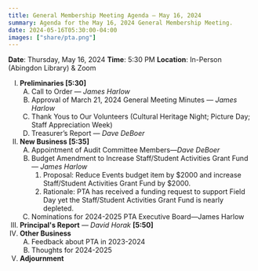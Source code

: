 ```yaml
---
title: General Membership Meeting Agenda — May 16, 2024
summary: Agenda for the May 16, 2024 General Membership Meeting.
date: 2024-05-16T05:30:00-04:00
images: ["share/pta.png"]
---
```


<style type="text/css">
    ol { list-style-type: upper-roman; }
    ol ol { list-style-type: upper-alpha; }
    ol ol ol { list-style-type: decimal; }
    ol ol ol ol { list-style-type: lower-alpha; }
    ul { list-style-type: disc; }
</style>

**Date**: Thursday, May 16, 2024
**Time**: 5:30 PM
**Location**: In-Person (Abingdon Library) & Zoom

1. **Preliminaries [5:30]**
    1. Call to Order — *James Harlow*
    1. Approval of March 21, 2024 General Meeting Minutes — *James Harlow*
    1. Thank Yous to Our Volunteers (Cultural Heritage Night; Picture Day; Staff Appreciation Week)
    1. Treasurer’s Report — *Dave DeBoer*
1. **New Business [5:35]**
    1. Appointment of Audit Committee Members—*Dave DeBoer*
    1. Budget Amendment to Increase Staff/Student Activities Grant Fund — *James Harlow*
        1. Proposal: Reduce Events budget item by $2000 and increase Staff/Student Activities Grant Fund by $2000.
        1. Rationale: PTA has received a funding request to support Field Day yet the Staff/Student Activities Grant Fund is nearly depleted.
    1. Nominations for 2024-2025 PTA Executive Board—James Harlow
1. **Principal's Report** — *David Horak* **[5:50]**
1. **Other Business**
    1. Feedback about PTA in 2023-2024
    1. Thoughts for 2024-2025
1. **Adjournment**